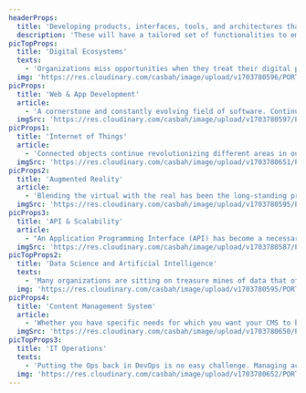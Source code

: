 ```yaml
---
headerProps:
  title: 'Developing products, interfaces, tools, and architectures that facilitate the organization in achieving its mission and connecting with its audiences.'
  description: 'These will have a tailored set of functionalities to empower both users and the organization itself, ensuring they find the perfect solution for their informational, promotional, or practical requirements.'
picTopProps:
  title: 'Digital Ecosystems'
  texts:
    - 'Organizations miss opportunities when they treat their digital presence as static and unrelated to the rest of what the digital world has to offer. By making way for an evolving and open company, entities can benefit from what the internet has the best to offer, whether it is by interconnecting their very own tools, or by making use of several connectable technologies that can push their digital presence forward.'
  img: 'https://res.cloudinary.com/casbah/image/upload/v1703780596/PORTFOLIO/Expertise/DIGITAL_ECOSYSTEMS_copy_qbtqrg.jpg'
picProps:
  title: 'Web & App Development'
  article:
    - 'A cornerstone and constantly evolving field of software. Continuous advancement in programming languages and frameworks opens the way to more innovative and performing digital experiences. This enables organizations to redefine their digital presence and explore a wider range of technological possibilities.'
  imgSrc: 'https://res.cloudinary.com/casbah/image/upload/v1703780597/PORTFOLIO/Expertise/WEB_APP_DEVELOPMENT_copy_smfjzh.jpg'
picProps1:
  title: 'Internet of Things'
  article:
    - 'Connected objects continue revolutionizing different areas in our lives, from homes to territories. Whatever wasn’t connected in the past can now become “smart”, capable of communicating information and often receiving commands. With sensors and batteries that can last for years, new ways of collecting and acting on data are being invented every day.'
  imgSrc: 'https://res.cloudinary.com/casbah/image/upload/v1703780651/PORTFOLIO/Expertise/INTERNET_OF_THINGS_copy_mnpopx.jpg'
picProps2:
  title: 'Augmented Reality'
  article:
    - 'Blending the virtual with the real has been the long-standing promise of augmented reality technologies. This vision has finally become a reality, with the development of smartphone cameras that can now detect and measure objects in three dimensions, as well as the introduction of new headsets. This transformative technology has the potential to start a revolution in human interaction within the new blended spaces they’ll inhabit.'
  imgSrc: 'https://res.cloudinary.com/casbah/image/upload/v1703780595/PORTFOLIO/Expertise/AUGMENTED_REALITY_copy_azph6l.jpg'
picProps3:
  title: 'API & Scalability'
  article:
    - "An Application Programming Interface (API) has become a necessary component in organizations' digital agility, enhancing the flexibility and adaptability of their data for various use cases. Remarkable scalability often accompanies an excellent API, which is why your architecture should be capable of effortlessly handling any number of requests, ranging from 0 to 1, 10, or even 100 million."
  imgSrc: 'https://res.cloudinary.com/casbah/image/upload/v1703780587/PORTFOLIO/Expertise/API_SCALABILITY_copy_kqfyak.jpg'
picTopProps2:
  title: 'Data Science and Artificial Intelligence'
  texts:
    - 'Many organizations are sitting on treasure mines of data that often go unused or, worse, remain un-digitized. Creating a data strategy is no longer optional in competitive territories and markets. Its use extends beyond merely collecting data; it also involves harnessing the power of Artificial Intelligence to comprehend future trends and tackle upcoming challenges.'
  img: 'https://res.cloudinary.com/casbah/image/upload/v1703780595/PORTFOLIO/Expertise/DATA_SCIENCE_AND_ARTIFICIALINTELLIGENCE_copy_vrtffl.jpg'
picProps4:
  title: 'Content Management System'
  article:
    - 'Whether you have specific needs for which you want your CMS to be custom-made or a headless CMS adapted to suit your workflow, managing your content should not be painful. A bonus is connecting your CMS to an API and making the creation, editing, and management of your content cross-channels as easy as publishing it.'
  imgSrc: 'https://res.cloudinary.com/casbah/image/upload/v1703780650/PORTFOLIO/Expertise/CONTENT_MANAGEMENTSYSTEM_copy_wjeveq.jpg'
picTopProps3:
  title: 'IT Operations'
  texts:
    - 'Putting the Ops back in DevOps is no easy challenge. Managing access levels, ensuring data security, using appropriate infrastructures to handle the workload, and ensuring optimal performance. Rigorous processes should be in place to ensure well-planned and easily scalable resources, avoiding excessive allocation solely for the sake of safety.'
  img: 'https://res.cloudinary.com/casbah/image/upload/v1703780652/PORTFOLIO/Expertise/IT_OPERATIONS_copy_zg7vii.jpg'
---
```

